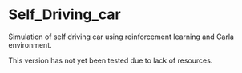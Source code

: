 # Self_Driving_car
Simulation of self driving car using reinforcement learning and Carla  environment.

This version has not yet been tested due to lack of resources.
